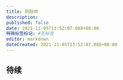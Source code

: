 ```yaml
---
title: 阴阳师
description:
published: false
date: 2021-11-05T13:52:07.088+08:00
特殊标签标记: #无标签
editor: markdown
dateCreated: 2021-11-05T13:52:07.088+08:00
---
```


## 待续


